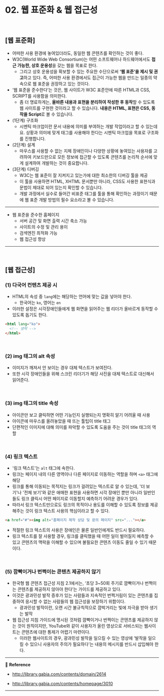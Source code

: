# 02. 웹 표준화 & 웹 접근성

<br>

## [웹 표준화]

- 어떠한 사용 환경에 놓여있더라도, 동일한 웹 콘텐츠를 확인하는 것이 좋다.
- W3C(World Wide Web Consortium)는 어떤 소프트웨어나 하드웨어에서도 **접근 가능한, 상호 운용성**을 갖는 웹을 목표로 한다.
  - 그리고 상호 운용성을 확보할 수 있는 주요한 수단으로써 **‘웹 표준’을 제시 및 권고**하고 있다. 즉, 어떠한 사용 환경에서도 접근이 가능한 웹을 만드는 일종의 약속으로 웹 표준을 권장하고 있는 것이다.
- ‘웹 표준을 준수한다’는 것은, 웹 사이트가 W3C 표준안에 따른 HTML과 CSS, SCRIPT를 사용함을 의미한다.
  - 좀 더 명료하게는, **올바른 내용과 표현을 분리하여 작성한 후 동작**할 수 있도록 웹 사이트를 구현한 것이라고 할 수 있습니다. **내용은 HTML, 표현은 CSS, 동작을 Script**로 볼 수 있습니다.
- (1단계) 구조화
  - 시멘틱 마크업이란 문서 내용에 의미를 부여하는 개발 작업이라고 할 수 있는데요. 상황과 의미에 맞게 태그를 사용해야 한다는 시멘틱 마크업을 목표로 구조화를 진행합니다.
- (2단계) 설계
  - 마우스를 사용할 수 없는 지체 장애인이나 다양한 상황에 놓여있는 사용자를 고려하여 키보드만으로 모든 정보에 접근할 수 있도록 콘텐츠를 논리적 순서에 맞게 설계하여 개발하는 것이 중요합니다.
- (3단계) 디버깅
  - W3C는 웹 표준이 잘 지켜지고 있는가에 대한 최소한의 디버깅 툴을 제공
  - 이 툴을 사용하면 HTML, XHTML 문서뿐만 아니라, CSS도 사용한 표현식과 문법이 제대로 되어 있는지 확인할 수 있습니다.
  - 개발 과정에서 실수로 들어간 비표준 태그를 툴을 통해 확인하는 과정이기 때문에 웹 표준 개발 방법의 필수 요소라고 볼 수 있습니다.

---

- 웹 표준을 준수한 홈페이지
  - 서버 공간 및 화면 출력 시간 축소 가능
  - 사이트의 수정 및 관리 용이
  - 검섹엔진 최적화 가능
  - 웹 접근성 향상

---

<br>

## [웹 접근성]

### (1) 다국어 컨텐츠 제공 시

- HTML의 속성 중 `lang`에는 해당하는 언어에 맞는 값을 넣어야 한다.
  - 한국어는 `ko`, 영어는 `en`
- 이러한 설정은 시각장애인들에게 웹 화면을 읽어주는 웹 리더가 올바르게 동작할 수 있도록 돕기도 한다.

```html
<html lang="ko">
  <!-- 생략 -->
</html>
```

<br>

### (2) img 태그의 alt 속성

- 이미지가 깨져서 안 보이는 경우 대체 텍스트가 보여진다.
- 또한 시각 장애인들을 위해 스크린 리더기가 해당 사진을 대체 텍스트로 대신해서 읽어준다.

<br>

### (3) img 태그의 title 속성

- 아이콘만 보고 클릭하면 어떤 기능인지 실행되는지 명확히 알기 어려울 때 사용
- 아이콘에 마우스를 올려놓았을 때 뜨는 툴팁이 title 태그
- 단편적인 이미지에 대해 의미를 파악할 수 있도록 도움을 주는 것이 title 태그의 역할

<br>

### (4) 링크 텍스트

- '링크 텍스트'는 `alt` 태그에 속한다.
- 링크는 페이지 내의 다른 영역이나 다른 페이지로 이동하는 역할을 하며 `<a>` 태그에 해당
- 링크를 통해 이동되는 목적지는 링크가 걸려있는 텍스트로 알 수 있는데, '더 보기'나 '전체 보기'와 같은 애매한 표현을 사용하면 시각 장애인 뿐만 아니라 일반인들도 링크 클릭시 어떤 페이지로 이동할지 예측하기 어려운 경우가 있다.
- 따라서 링크 텍스트만으로도 링크의 목적이나 용도를 이해할 수 있도록 정보를 제공해주는 것이 링크 텍스트 사용의 핵심이라고 할 수 있다.

```html
<a href="#"><img alt="홈페이지 제작 상담 및 문의 페이지" src="..."></a>
```

- 적절한 링크 텍스트의 사용은 장애인은 물론 일반인에게도 반드시 필요하다.
- 링크 텍스트를 잘 사용할 경우, 링크를 클릭했을 때 어떤 일이 벌어질지 예측할 수 있고 콘텐츠의 맥락을 이해할 수 있으며 불필요한 콘텐츠 이동도 줄일 수 있기 때문이다.

<br>

### (5) 깜빡이거나 번쩍이는 콘텐츠 제공하지 않기

- 한국형 웹 콘텐츠 접근성 지침 2.1에서는, ‘초당 3~50회 주기로 깜빡이거나 번쩍이는 콘텐츠를 제공하지 않아야 한다’는 가이드를 제공하고 있다.
- 이것은 광과민성 발작 증후가 있는 사람들과 지속적인 번쩍거림이 있는 콘텐츠를 집중하여 응시할 수 없는 사람들의 웹 접근성을 보장하기 위함이다.
  - 광과민성 발작이란, 오랜 시간 불규칙적으로 깜박거리는 빛에 자극을 받아 생기는 발작
- 웹 접근성 지침 가이드에 명시된 것처럼 깜빡이거나 번쩍이는 콘텐츠를 제공하지 않는 것이 원칙이지만, YouTube와 같이 사용자가 올린 영상으로 서비스되는 웹사이트는 콘텐츠에 대한 통제가 어렵기 마련이다.
  - 이러한 웹사이트의 경우, 광과민성 발작을 일으킬 수 있는 영상에 ‘발작을 일으킬 수 있으니 사용자의 주의가 필요하다’는 내용의 메시지를 반드시 삽입해야 한다.

---

:page_facing_up: <b>Reference</b>

- http://library.gabia.com/contents/domain/2614

- http://library.gabia.com/contents/homepage/3010

---

